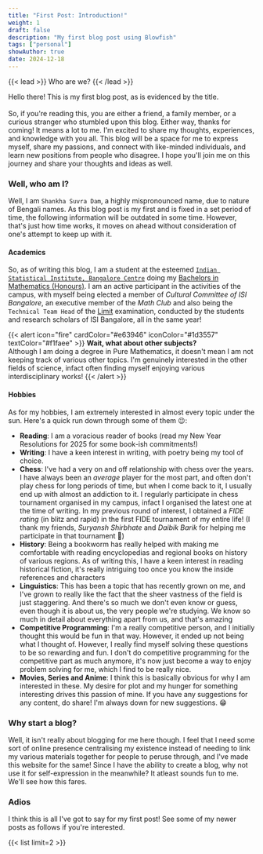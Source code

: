 ```yaml
---
title: "First Post: Introduction!"
weight: 1
draft: false
description: "My first blog post using Blowfish"
tags: ["personal"]
showAuthor: true
date: 2024-12-18
---
```


{{< lead >}}
Who are we?
{{< /lead >}}

Hello there! This is my first blog post, as is evidenced by the title.  
\
So, if you're reading this, you are either a friend, a family member, or a curious stranger who stumbled upon this blog. Either way, thanks for coming! It means a lot to me. I'm excited to share my thoughts, experiences, and knowledge with you all. This blog will be a space for me to express myself, share my passions, and connect with like-minded individuals, and learn new positions from people who disagree. I hope you'll join me on this journey and share your thoughts and ideas as well.  

### Well, who am I?

Well, I am `Shankha Suvra Dam`, a highly mispronounced name, due to nature of Bengali names. As this blog post is my first and is fixed in a set period of time, the following information will be outdated in some time. However, that's just how time works, it moves on ahead without consideration of one's attempt to keep up with it.  

#### Academics
So, as of writing this blog, I am a student at the esteemed [`Indian Statistical Institute, Bangalore Centre`](https://www.isibang.ac.in) doing my [Bachelors in Mathematics (Honours)](https://www.isibang.ac.in/~statmath/courses/bmath.html). I am an active participant in the activities of the campus, with myself being elected a member of *Cultural Committee of ISI Bangalore*, an executive member of the *Math Club* and also being the `Technical Team Head` of the [Limit](https://limitisi.in/) examination, conducted by the students and research scholars of ISI Bangalore, all in the same year!  

{{< alert icon="fire" cardColor="#e63946" iconColor="#1d3557" textColor="#f1faee" >}}
**Wait, what about other subjects?**  
Although I am doing a degree in Pure Mathematics, it doesn't mean I am not keeping track of various other topics. I'm genuinely interested in the other fields of science, infact often finding myself enjoying various interdisciplinary works!
{{< /alert >}}

#### Hobbies
As for my hobbies, I am extremely interested in almost every topic under the sun. Here's a quick run down through some of them 😉:

- **Reading**: I am a voracious reader of books (read my New Year Resolutions for 2025 for some book-ish commitments!)
- **Writing**: I have a keen interest in writing, with poetry being my tool of choice.
- **Chess**: I've had a very on and off relationship with chess over the years. I have always been an *average* player for the most part, and often don't play chess for long periods of time, but when I come back to it, I usually end up with almost an addiction to it. I regularly participate in chess tournament organised in my campus, infact I organised the latest one at the time of writing. In my previous round of interest, I obtained a *FIDE rating* (in blitz and rapid) in the first FIDE tournament of my entire life! (I thank my friends, *Suryansh Shirbhate* and *Daibik Barik* for helping me participate in that tournament 🥰)
- **History**: Being a bookworm has really helped with making me comfortable with reading encyclopedias and regional books on history of various regions. As of writing this, I have a keen interest in reading historical fiction, it's really intriguing too once you know the inside references and characters
- **Linguistics**: This has been a topic that has recently grown on me, and I've grown to really like the fact that the sheer vastness of the field is just staggering. And there's so much we don't even know or guess, even though it is about us, the very people we're studying. We know so much in detail about everything apart from us, and that's amazing
- **Competitive Programming**: I'm a really competitive person, and I initially thought this would be fun in that way. However, it ended up not being what I thought of. However, I really find myself solving these questions to be so rewarding and fun. I don't do competitive programming for the competitive part as much anymore, it's now just become a way to enjoy problem solving for me, which I find to be really nice.
- **Movies, Series and Anime**: I think this is basically obvious for why I am interested in these. My desire for plot and my hunger for something interesting drives this passion of mine. If you have any suggestions for any content, do share! I'm always down for new suggestions. 😁

### Why start a blog?

Well, it isn't really about blogging for me here though. I feel that I need some sort of online presence centralising my existence instead of needing to link my various materials together for people to peruse through, and I've made this website for the same! Since I have the ability to create a blog, why not use it for self-expression in the meanwhile? It atleast sounds fun to me. We'll see how this fares.  

### Adios

I think this is all I've got to say for my first post! See some of my newer posts as follows if you're interested.

{{< list limit=2 >}}
